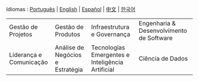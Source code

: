 Idiomas : <a href="https://github.com/LlynS2/LLYNS2/tree/Português" target="_blank">Português</a> | <a href="https://github.com/LlynS2/LLYNS2" target="_blank">English</a> | <a href="https://github.com/LlynS2/LLYNS2/tree/Español" target="_blank">Español</a> | <a href="https://github.com/LlynS2/LLYNS2/tree/中文" target="_blank">中文</a> | <a href="https://github.com/LlynS2/LLYNS2/tree/한국어" target="_blank">한국어</a>

<table>
    <tbody>
        <tr><td>Gestão de Projetos</td><td>Gestão de Produtos</td><td>Infraestrutura e Governança</td><td>Engenharia & Desenvolvimento de Software</td></tr>
        <tr><td>Liderança e Comunicação</td><td>Análise de Negócios e Estratégia</td><td>Tecnologias Emergentes e Inteligência Artificial</td><td>Ciência de Dados</td></tr>
    </tbody>
</table>
